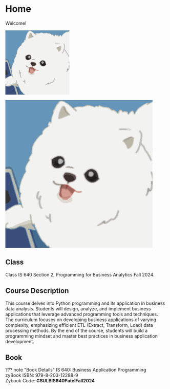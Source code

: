 # Home
Welcome!  

<img src="/img/WhitePom.png" width="200">   


![Screenshot](/img/WhitePom.png)

## Class  
Class IS 640 Section 2, Programming for Business Analytics Fall 2024.

## Course Description

This course delves into Python programming and its application in business data analysis. Students will design, analyze, and implement business applications that leverage advanced programming tools and techniques. The curriculum focuses on developing business applications of varying complexity, emphasizing efficient ETL (Extract, Transform, Load) data processing methods. By the end of the course, students will build a programming mindset and master best practices in business application development.  

## Book
??? note "Book Details"
    IS 640: Business Application Programming  
    zyBook ISBN: 979-8-203-12288-9  
    Zybook Code: 
    **CSULBIS640PatelFall2024**  
